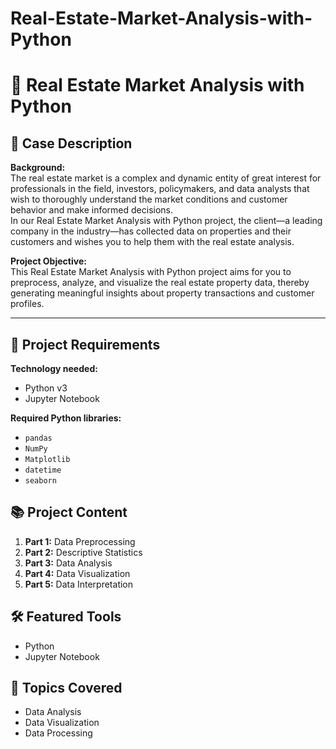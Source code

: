# Real-Estate-Market-Analysis-with-Python

# 🏡 Real Estate Market Analysis with Python

## 📌 Case Description

**Background:**  
The real estate market is a complex and dynamic entity of great interest for professionals in the field, investors, policymakers, and data analysts that wish to thoroughly understand the market conditions and customer behavior and make informed decisions.  
In our Real Estate Market Analysis with Python project, the client—a leading company in the industry—has collected data on properties and their customers and wishes you to help them with the real estate analysis.

**Project Objective:**  
This Real Estate Market Analysis with Python project aims for you to preprocess, analyze, and visualize the real estate property data, thereby generating meaningful insights about property transactions and customer profiles.

---

## 🔧 Project Requirements

**Technology needed:**
- Python v3  
- Jupyter Notebook

**Required Python libraries:**
- `pandas`  
- `NumPy`  
- `Matplotlib`  
- `datetime`  
- `seaborn` 

## 📚 Project Content

1. **Part 1:** Data Preprocessing  
2. **Part 2:** Descriptive Statistics  
3. **Part 3:** Data Analysis  
4. **Part 4:** Data Visualization  
5. **Part 5:** Data Interpretation  

## 🛠 Featured Tools

- Python  
- Jupyter Notebook


## 🧠 Topics Covered

- Data Analysis  
- Data Visualization  
- Data Processing

